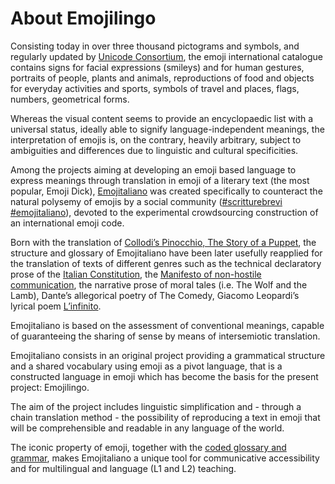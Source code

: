 # About Emojilingo

Consisting today in over three thousand pictograms and symbols, and regularly updated by [Unicode Consortium](https://home.unicode.org/), the emoji international catalogue contains signs for facial expressions (smileys) and for human gestures, portraits of people, plants and animals, reproductions of food and objects for everyday activities and sports, symbols of travel and places, flags, numbers, geometrical forms.

Whereas the visual content seems to provide an encyclopaedic list with a universal status, ideally able to signify language-independent meanings, the interpretation of emojis is, on the contrary, heavily arbitrary, subject to ambiguities and differences due to linguistic and cultural specificities.

Among the projects aiming at developing an emoji based language to express meanings through translation in emoji of a literary text (the most popular, Emoji Dick), [Emojitaliano](https://www.treccani.it/vocabolario/emojitaliano_res-2f30d44e-89c2-11e8-a7cb-00271042e8d9_%28Neologismi%29/) was created specifically to counteract the natural polysemy of emojis by a social community ([#scritturebrevi #emojitaliano](https://twitter.com/search?q=%23emojitaliano%20%23scritturebrevi&src=typed_query&f=top)), devoted to the experimental crowdsourcing construction of an international emoji code.

Born with the translation of [Collodi’s Pinocchio, The Story of a Puppet](https://www.apicelibri.it/catalogo/pinocchio-in-emojitaliano/351?path=catalogo), the structure and glossary of Emojitaliano have been later usefully reapplied for the translation of texts of different genres such as the technical declaratory prose of the [Italian Constitution](https://www.repubblica.it/tecnologia/social-network/2018/04/24/foto/il_25_aprile_in_emoji_la_costituzione_tradotta_dalle_faccine_all_italiano-194717339/1/), the [Manifesto of non-hostile communication](https://paroleostili.it/traduzioni/), the narrative prose of moral tales (i.e. The Wolf and the Lamb), Dante’s allegorical poetry of The Comedy, Giacomo Leopardi’s lyrical poem [L’infinito](https://www.repubblica.it/tecnologia/social-network/2020/02/16/news/l_infinito_di_leopardi_in_emoji_abbiamo_tradotto_l_io_poetico_-248760860/).

Emojitaliano is based on the assessment of conventional meanings, capable of guaranteeing the sharing of sense by means of intersemiotic translation.

Emojitaliano consists in an original project providing a grammatical structure and a shared vocabulary using emoji as a pivot language, that is a constructed language in emoji which has become the basis for the present project: Emojilingo.

The aim of the project includes linguistic simplification and - through a chain translation method - the possibility of reproducing a text in emoji that will be comprehensible and readable in any language of the world.

The iconic property of emoji, together with the [coded glossary and grammar](https://telegram.me/emojitalianobot), makes Emojitaliano a unique tool for communicative accessibility and for multilingual and language (L1 and L2) teaching.
